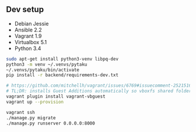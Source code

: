 ## Dev setup

- Debian Jessie
- Ansible 2.2
- Vagrant 1.9
- Virtualbox 5.1
- Python 3.4

```bash
sudo apt-get install python3-venv libpq-dev
python3 -m venv ~/.venvs/pytaku
~/.venvs/pytaku/bin/activate
pip install -r backend/requirements-dev.txt

# https://github.com/mitchellh/vagrant/issues/6769#issuecomment-252151694
# TL;DR: installs Guest Additions automatically so vboxfs shared folder syncing works
vagrant plugin install vagrant-vbguest
vagrant up --provision

vagrant ssh
./manage.py migrate
./manage.py runserver 0.0.0.0:8000
```
